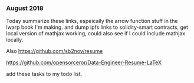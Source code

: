### August 2018

Today summarize these links, espeically the arrow function stuff in the lwarp book I'm making. and dump ipfs links to solidity-smart contracts, get local version of mathjax working, could also see if I could include mathjax locally.

Also https://github.com/sb2nov/resume 

https://github.com/opensorceror/Data-Engineer-Resume-LaTeX

add these tasks to my todo list.